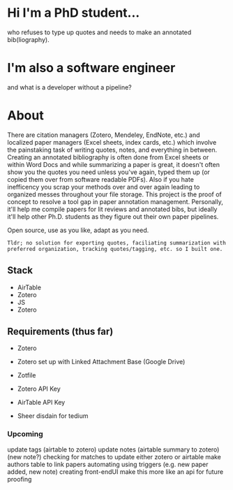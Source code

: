 # Hi I'm a PhD student...

 who refuses to type up quotes and needs to make an annotated bib(liography). 
 
# I'm also a software engineer 

and what is a developer without a pipeline?

# About
There are citation managers (Zotero, Mendeley, EndNote, etc.) and localized paper managers (Excel sheets, index cards, etc.) which involve the painstaking task of writing quotes, notes, and everything in between. Creating an annotated bibliography is often done from Excel sheets or within Word Docs and while summarizing a paper is great, it doesn't often show you the quotes you need unless you've again, typed them up (or copied them over from software readable PDFs). Also if you hate inefficency you scrap your methods over and over again leading to organized messes throughout your file storage. This project is the proof of concept to resolve a tool gap in paper annotation management. Personally, it'll help me compile papers for lit reviews and annotated bibs, but ideally it'll help other Ph.D. students as they figure out their own paper pipelines. 

Open source, use as you like, adapt as you need.

`Tldr; no solution for exporting quotes, faciliating summarization with preferred organization, tracking quotes/tagging, etc. so I built one.`


## Stack
- AirTable
- Zotero
- JS
- Zotero

## Requirements (thus far)
- Zotero
- Zotero set up with Linked Attachment Base (Google Drive)
- Zotfile

- Zotero API Key
- AirTable API Key

- Sheer disdain for tedium

### Upcoming
update tags (airtable to zotero)
update notes (airtable summary to zotero) (new note?)
checking for matches to update either zotero or airtable
make authors table to link papers
automating using triggers (e.g. new paper added, new note)
creating front-endUI
make this more like an api for future proofing

